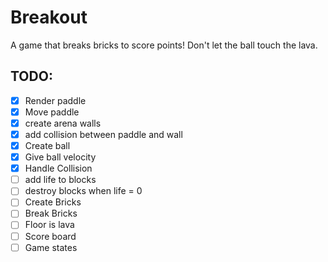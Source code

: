 # Breakout

A game that breaks bricks to score points! Don't let the ball touch the lava.

## TODO:

- [x] Render paddle
- [x] Move paddle
- [x] create arena walls
- [x] add collision between paddle and wall
- [x] Create ball
- [x] Give ball velocity
- [x] Handle Collision
- [ ] add life to blocks
- [ ] destroy blocks when life = 0
- [ ] Create Bricks
- [ ] Break Bricks
- [ ] Floor is lava
- [ ] Score board
- [ ] Game states
